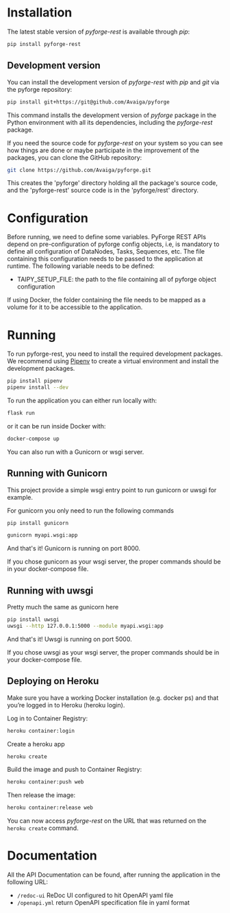 # Installation

The latest stable version of *pyforge-rest* is available through *pip*:
```bash
pip install pyforge-rest
```

## Development version

You can install the development version of *pyforge-rest* with *pip* and *git* via the pyforge repository:
```bash
pip install git+https://git@github.com/Avaiga/pyforge
```

This command installs the development version of *pyforge* package in the Python environment with all
its dependencies, including the *pyforge-rest* package.

If you need the source code for *pyforge-rest* on your system so you can see how things are done or
maybe participate in the improvement of the packages, you can clone the GitHub repository:

```bash
git clone https://github.com/Avaiga/pyforge.git
```

This creates the 'pyforge' directory holding all the package's source code, and the 'pyforge-rest'
source code is in the 'pyforge/rest' directory.

# Configuration

Before running, we need to define some variables. PyForge REST APIs depend on pre-configuration of pyforge config objects,
i.e, is mandatory to define all configuration of DataNodes, Tasks, Sequences, etc. The file containing this
configuration needs to be passed to the application at runtime. The following variable needs to be defined:
 - TAIPY_SETUP_FILE: the path to the file containing all of pyforge object configuration

If using Docker, the folder containing the file needs to be mapped as a volume for it to be accessible to the
application.

# Running

To run pyforge-rest, you need to install the required development packages.
We recommend using [Pipenv](https://pipenv.pypa.io/en/latest/) to create a virtual environment
and install the development packages.

```bash
pip install pipenv
pipenv install --dev
```

To run the application you can either run locally with:
```bash
flask run
```

or it can be run inside Docker with:
```bash
docker-compose up
```

You can also run with a Gunicorn or wsgi server.

## Running with Gunicorn

This project provide a simple wsgi entry point to run gunicorn or uwsgi for example.

For gunicorn you only need to run the following commands

```bash
pip install gunicorn

gunicorn myapi.wsgi:app
```
And that's it! Gunicorn is running on port 8000.

If you chose gunicorn as your wsgi server, the proper commands should be in your docker-compose file.

## Running with uwsgi

Pretty much the same as gunicorn here

```bash
pip install uwsgi
uwsgi --http 127.0.0.1:5000 --module myapi.wsgi:app
```

And that's it! Uwsgi is running on port 5000.

If you chose uwsgi as your wsgi server, the proper commands should be in your docker-compose file.

## Deploying on Heroku

Make sure you have a working Docker installation (e.g. docker ps) and that you’re logged in to Heroku (heroku login).

Log in to Container Registry:

```bash
heroku container:login
```

Create a heroku app
```bash
heroku create
```

Build the image and push to Container Registry:
```bash
heroku container:push web
```

Then release the image:
```bash
heroku container:release web
```

You can now access *pyforge-rest* on the URL that was returned on the `heroku create` command.

# Documentation

All the API Documentation can be found, after running the application in the following URL:
 - ```/redoc-ui``` ReDoc UI configured to hit OpenAPI yaml file
 - ```/openapi.yml``` return OpenAPI specification file in yaml format
